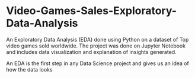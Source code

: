 # Video-Games-Sales-Exploratory-Data-Analysis
An Exploratory Data Analysis (EDA) done using Python on a dataset of Top video games sold worldwide. The project was done on Jupyter Notebook and includes data visualization and explanation of insights generated. 

An EDA is the first step in any Data Science project and gives us an idea of how the data looks
